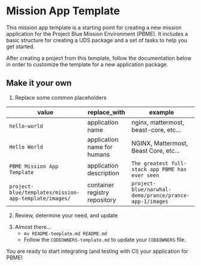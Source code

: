 # Mission App Template

This mission app template is a starting point for creating a new mission application for the Project Blue Mission Environment (PBME). It includes a basic structure for creating a UDS package and a set of tasks to help you get started.

After creating a project from this template, follow the documentation below in order to customize the template for a new application package.

## Make it your own

1. Replace some common placeholders

| value         | replace_with                | example                               |
| ------------- | --------------------------- | ------------------------------------- |
| `hello-world` | application name            | nginx, mattermost, beast-core, etc... |
| `Hello World` | application name for humans | NGINX, Mattermost, Beast Core, etc... |
| `PBME Mission App Template` | application description | `The greatest full-stack app PBME has ever seen` |
| `project-blue/templates/mission-app-template/images/` | container registry repository | `project-blue/narwhal-demo/prance/prance-app-1/images` |

2. Review, determine your need, and update

<!-- TODO: write guidance on how to customize the template for a new application package -->

3. Almost there...
   - `mv README-template.md README.md`
   - Follow the `CODEOWNERS-template.md` to update your `CODEOWNERS` file.

You are ready to start integrating (and testing with CI) your application for PBME!
